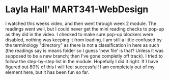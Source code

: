 # Layla Hall' MART341-WebDesign
I watched this weeks video, and then went through week 2 module. The readings went well, but I could never get the mini reading checks to pop-up as they did in the video. I checked to make sure pop-up blockers were disabled, nothing was keeping it from loading. I am still a little confused by the terminology "directory" as there is not a classification in here as such (the readings say is means folder so I guess 'new file' is that? Unless it was supposed to be a new branch; then I've gone completly off track). I tried to follow the step-by-step list in the module. Hopefully I did it right. If I have figured out 80% of this I will feel successful! I am completely out of my element here, but it has been fun so far. 
